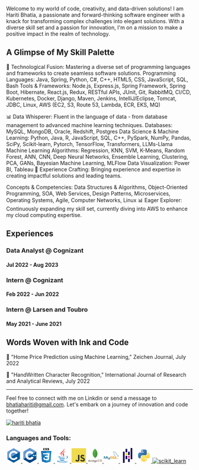 Welcome to my world of code, creativity, and data-driven solutions! I am Hariti Bhatia, a passionate and forward-thinking software engineer with a knack for transforming complex challenges into elegant solutions. With a diverse skill set and a passion for innovation, I'm on a mission to make a positive impact in the realm of technology.



## A Glimpse of My Skill Palette

🚀 Technological Fusion: Mastering a diverse set of programming languages and frameworks to create seamless software solutions.
Programming Languages: Java, Spring, Python, C#, C++, HTML5, CSS, JavaScript, SQL, Bash
Tools & Frameworks: Node.js, Express.js, Spring Framework, Spring Boot, Hibernate, React.js, Redux, RESTful APIs, JUnit, Git, RabbitMQ, CI/CD, Kubernetes, Docker, Django, Maven, Jenkins, IntelliJ/Eclipse, Tomcat, JDBC, Linux, AWS (EC2, S3, Route 53, Lambda, ECR, EKS, MQ)

📊 Data Whisperer: Fluent in the language of data - from database management to advanced machine learning techniques.
Databases: MySQL, MongoDB, Oracle, Redshift, Postgres
Data Science & Machine Learning: Python, Java, R, JavaScript, SQL, C++, PySpark, NumPy, Pandas, SciPy, Scikit-learn, Pytorch, TensorFlow, Transformers, LLMs-Llama
Machine Learning Algorithms: Regression, KNN, SVM, K-Means, Random Forest, ANN, CNN, Deep Neural Networks, Ensemble Learning, Clustering, PCA, GANs, Bayesian Machine Learning, MLFlow
Data Visualization: Power BI, Tableau
🏢 Experience Crafting: Bringing experience and expertise in creating impactful solutions and leading teams.

Concepts & Competencies: Data Structures & Algorithms, Object-Oriented Programming, SOA, Web Services, Design Patterns, Microservices, Operating Systems, Agile, Computer Networks, Linux
📊 Eager Explorer: Continuously expanding my skill set, currently diving into AWS to enhance my cloud computing expertise.



## Experiences
### Data Analyst @ Cognizant
#### Jul 2022 - Aug 2023



### Intern @ Cognizant
#### Feb 2022 - Jun 2022



### Intern @ Larsen and Toubro
#### May 2021 - June 2021


## Words Woven with Ink and Code

📖 "Home Price Prediction using Machine Learning," Zeichen Journal, July 2022

📖 "HandWritten Character Recognition," International Journal of Research and Analytical Reviews, July 2022

---

Feel free to connect with me on Linkdin or send a message to bhatiahariti@gmail.com. Let's embark on a journey of innovation and code together!

<a href="https://linkedin.com/in/hariti bhatia" target="blank"><img align="center" src="https://raw.githubusercontent.com/rahuldkjain/github-profile-readme-generator/master/src/images/icons/Social/linked-in-alt.svg" alt="hariti bhatia" height="30" width="40" /></a>
</p>

<h3 align="left">Languages and Tools:</h3>
<p align="left"> <a href="https://www.cprogramming.com/" target="_blank" rel="noreferrer"> <img src="https://raw.githubusercontent.com/devicons/devicon/master/icons/c/c-original.svg" alt="c" width="40" height="40"/> </a> <a href="https://www.w3schools.com/cpp/" target="_blank" rel="noreferrer"> <img src="https://raw.githubusercontent.com/devicons/devicon/master/icons/cplusplus/cplusplus-original.svg" alt="cplusplus" width="40" height="40"/> </a> <a href="https://www.w3schools.com/css/" target="_blank" rel="noreferrer"> <img src="https://raw.githubusercontent.com/devicons/devicon/master/icons/css3/css3-original-wordmark.svg" alt="css3" width="40" height="40"/> </a> <a href="https://www.java.com" target="_blank" rel="noreferrer"> <img src="https://raw.githubusercontent.com/devicons/devicon/master/icons/java/java-original.svg" alt="java" width="40" height="40"/> </a> <a href="https://developer.mozilla.org/en-US/docs/Web/JavaScript" target="_blank" rel="noreferrer"> <img src="https://raw.githubusercontent.com/devicons/devicon/master/icons/javascript/javascript-original.svg" alt="javascript" width="40" height="40"/> </a> <a href="https://www.mongodb.com/" target="_blank" rel="noreferrer"> <img src="https://raw.githubusercontent.com/devicons/devicon/master/icons/mongodb/mongodb-original-wordmark.svg" alt="mongodb" width="40" height="40"/> </a> <a href="https://www.mysql.com/" target="_blank" rel="noreferrer"> <img src="https://raw.githubusercontent.com/devicons/devicon/master/icons/mysql/mysql-original-wordmark.svg" alt="mysql" width="40" height="40"/> </a> <a href="https://pandas.pydata.org/" target="_blank" rel="noreferrer"> <img src="https://raw.githubusercontent.com/devicons/devicon/2ae2a900d2f041da66e950e4d48052658d850630/icons/pandas/pandas-original.svg" alt="pandas" width="40" height="40"/> </a> <a href="https://www.python.org" target="_blank" rel="noreferrer"> <img src="https://raw.githubusercontent.com/devicons/devicon/master/icons/python/python-original.svg" alt="python" width="40" height="40"/> </a> <a href="https://scikit-learn.org/" target="_blank" rel="noreferrer"> <img src="https://upload.wikimedia.org/wikipedia/commons/0/05/Scikit_learn_logo_small.svg" alt="scikit_learn" width="40" height="40"/> </a> </p>

